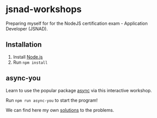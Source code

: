 # jsnad-workshops

Preparing myself for for the NodeJS certification exam - Application Developer (JSNAD).

## Installation

1. Install [Node.js](http://nodejs.org/)
2. Run `npm install`

## async-you

Learn to use the popular package [async](https://github.com/caolan/async) via this interactive workshop.

Run `npm run async-you` to start the program!

We can find here my own [solutions](src/control-flow/async-you) to the problems.